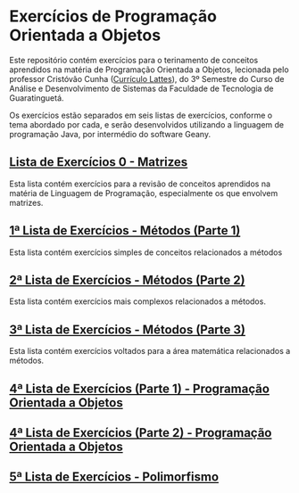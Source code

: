 # Exercícios de Programação Orientada a Objetos
Este repositório contém exercícios para o terinamento de conceitos aprendidos na matéria de Programação Orientada a Objetos, lecionada pelo professor Cristóvão Cunha ([Currículo Lattes](http://lattes.cnpq.br/1081570537253054)), do 3º Semestre do Curso de Análise e Desenvolvimento de Sistemas da Faculdade de Tecnologia de Guaratinguetá.

Os exercícios estão separados em seis listas de exercícios, conforme o tema abordado por cada, e serão desenvolvidos utilizando a linguagem de programação Java, por intermédio do software Geany.

## [Lista de Exercícios 0 - Matrizes](ListaDeExercicios0-Matrizes)
Esta lista contém exercícios para a revisão de conceitos aprendidos na matéria de Linguagem de Programação, especialmente os que envolvem matrizes.
## [1ª Lista de Exercícios - Métodos (Parte 1)](ListaDeExercicios1-MetodosPt1)
Esta lista contém exercícios simples de conceitos relacionados a métodos
## [2ª Lista de Exercícios - Métodos (Parte 2)](ListaDeExercicios2-MetodosPt2)
Esta lista contém exercícios mais complexos relacionados a métodos.
## [3ª Lista de Exercícios - Métodos (Parte 3)](ListaDeExercicios3-MetodosPt3)
Esta lista contém exercícios voltados para a área matemática relacionados a métodos.
## [4ª Lista de Exercícios (Parte 1) - Programação Orientada a Objetos](Lista4Pt1-ProgramacaoOrientadaAObjetos)
## [4ª Lista de Exercícios (Parte 2) - Programação Orientada a Objetos](Lista4Pt2-ProgramacaoOrientadaAObjetos)
## [5ª Lista de Exercícios - Polimorfismo](ListaDeExercicios5-Polimorfismo)
